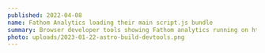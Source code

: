 ```yaml
---
published: 2022-04-08
name: Fathom Analytics loading their main script.js bundle
summary: Browser developer tools showing Fathom analytics running on https://astro.build
photo: uploads/2023-01-22-astro-build-devtools.png
---
```

